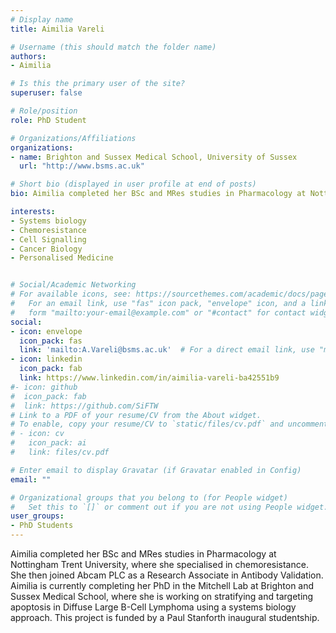 ```yaml
---
# Display name
title: Aimilia Vareli

# Username (this should match the folder name)
authors:
- Aimilia

# Is this the primary user of the site?
superuser: false

# Role/position
role: PhD Student

# Organizations/Affiliations
organizations:
- name: Brighton and Sussex Medical School, University of Sussex
  url: "http://www.bsms.ac.uk"

# Short bio (displayed in user profile at end of posts)
bio: Aimilia completed her BSc and MRes studies in Pharmacology at Nottingham Trent University, where she specialised in chemoresistance. She then joined Abcam PLC as a Research Associate in Antibody Validation. Aimilia is currently completing her PhD in the Mitchell Lab at Brighton and Sussex Medical School, where she is working on stratifying and targeting apoptosis in Diffuse Large B-Cell Lymphoma using a systems biology approach. This project is funded by a Paul Stanforth inaugural studentship.

interests:
- Systems biology 
- Chemoresistance
- Cell Signalling 
- Cancer Biology
- Personalised Medicine


# Social/Academic Networking
# For available icons, see: https://sourcethemes.com/academic/docs/page-builder/#icons
#   For an email link, use "fas" icon pack, "envelope" icon, and a link in the
#   form "mailto:your-email@example.com" or "#contact" for contact widget.
social:
- icon: envelope
  icon_pack: fas
  link: 'mailto:A.Vareli@bsms.ac.uk'  # For a direct email link, use "mailto:".
- icon: linkedin
  icon_pack: fab
  link: https://www.linkedin.com/in/aimilia-vareli-ba42551b9
#- icon: github
#  icon_pack: fab
#  link: https://github.com/SiFTW
# Link to a PDF of your resume/CV from the About widget.
# To enable, copy your resume/CV to `static/files/cv.pdf` and uncomment the lines below.
# - icon: cv
#   icon_pack: ai
#   link: files/cv.pdf

# Enter email to display Gravatar (if Gravatar enabled in Config)
email: ""

# Organizational groups that you belong to (for People widget)
#   Set this to `[]` or comment out if you are not using People widget.
user_groups:
- PhD Students
---
```

 
Aimilia completed her BSc and MRes studies in Pharmacology at Nottingham Trent University, where she specialised in chemoresistance. She then joined Abcam PLC as a Research Associate in Antibody Validation. Aimilia is currently completing her PhD in the Mitchell Lab at Brighton and Sussex Medical School, where she is working on stratifying and targeting apoptosis in Diffuse Large B-Cell Lymphoma using a systems biology approach. This project is funded by a Paul Stanforth inaugural studentship.

